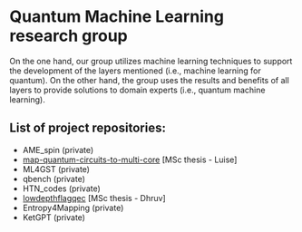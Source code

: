 # Quantum Machine Learning research group

On the one hand, our group utilizes machine learning techniques to support the development of the layers mentioned (i.e., machine learning for quantum). On the other hand, the group uses the results and benefits of all layers to provide solutions to domain experts (i.e., quantum machine learning).

## List of project repositories:
* AME_spin (private)
* [map-quantum-circuits-to-multi-core](https://github.com/QML-Group/map-quantum-circuits-to-multi-core) [MSc thesis - Luise]
* ML4GST (private)
* qbench (private)
* HTN_codes (private)
* [lowdepthflagqec](https://github.com/QML-Group/lowdepthflagqec) [MSc thesis - Dhruv]
* Entropy4Mapping (private)
* KetGPT (private)

